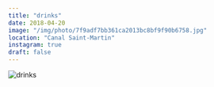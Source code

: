 ```yaml
---
title: "drinks"
date: 2018-04-20
image: "/img/photo/7f9adf7bb361ca2013bc8bf9f90b6758.jpg"
location: "Canal Saint-Martin"
instagram: true
draft: false
---
```


![drinks](/img/photo/7f9adf7bb361ca2013bc8bf9f90b6758.jpg)
